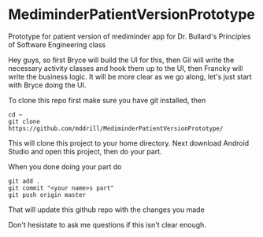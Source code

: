 # MediminderPatientVersionPrototype
Prototype for patient version of mediminder app for Dr. Bullard's Principles of Software Engineering class

Hey guys, so first Bryce will build the UI for this, then Gil will write the necessary activity classes 
and hook them up to the UI, then Francky will write the business logic. It will be more clear as we go along,
let's just start with Bryce doing the UI.

To clone this repo first make sure you have git installed, then
```
cd ~
git clone https://github.com/mddrill/MediminderPatientVersionPrototype/
```

This will clone this project to your home directory.
Next download Android Studio and open this project, then do your part.

When you done doing your part do
```
git add .
git commit "<your name>s part"
git push origin master
```

That will update this github repo with the changes you made

Don't hesistate to ask me questions if this isn't clear enough.
